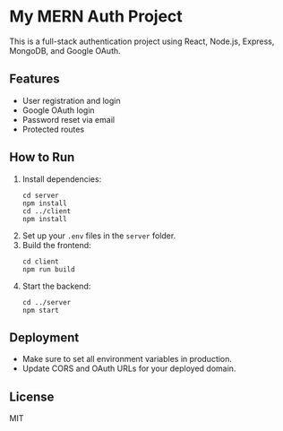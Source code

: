 # My MERN Auth Project

This is a full-stack authentication project using React, Node.js, Express, MongoDB, and Google OAuth.

## Features

- User registration and login
- Google OAuth login
- Password reset via email
- Protected routes

## How to Run

1. Install dependencies:
   ```
   cd server
   npm install
   cd ../client
   npm install
   ```
2. Set up your `.env` files in the `server` folder.
3. Build the frontend:
   ```
   cd client
   npm run build
   ```
4. Start the backend:
   ```
   cd ../server
   npm start
   ```

## Deployment

- Make sure to set all environment variables in production.
- Update CORS and OAuth URLs for your deployed domain.

## License

MIT
